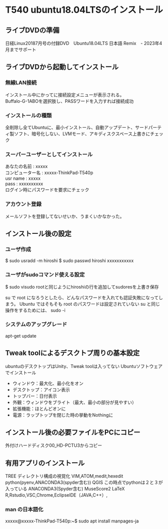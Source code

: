 # T540 ubuntu18.04LTSのインストール  
## ライブDVDの準備  
日経Linux20187月号の付録DVD　Ubuntu18.04LTS 日本語 Remix　- 2023年4月までサポート  
## ライブDVDから起動してインストール  
### 無線LAN接続  
  インストール中にかってに接続設定メニューが表示される。  
  Buffalo-G-1ABOを選択肢し、PASSワードを入力すれば接続成功  
### インストールの種類  
  全削除し全てUbuntuに、最小インストール、自動アップデート、サードパーティ製ソフト、暗号化しない、LVMモード、アキディスクスペース上書きにチェック
  
### スーパーユーザーとしてインストール  
  あなたの名前 : xxxxx  
  コンピューター名 : xxxxx-ThinkPad-T540p  
  usr name : xxxxx  
  pass : xxxxxxxxxx  
  ログイン時にパスワードを要求にチェック  
### アカウント登録
  メールソフトを登録してないせいか、うまくいかなかった。
## インストール後の設定
### ユーザ作成
 $ sudo usradd -m hiroshi
 $ sudo passwd hiroshi
     xxxxxxxxxxx
### ユーザがsudoコマンド使える設定
 $ sudo visudo
  rootと同じようにhiroshiの行を追加してsudoresを上書き保存

  su で root になろうとしたら、どんなパスワードを入れても認証失敗になってしまう。
  Ubuntu ではそもそも root のパスワードは設定されていない
  su と同じ操作をするためには、
  sudo -i
### システムのアップグレード
apt-get update
## Tweak toolによるデスクトプ周りの基本設定
ubuntuのデスクトップはUnity、Tweak toolは入ってない
Ubuntuソフトウェアでインストール

* ウィンドウ：最大化、最小化をオン
* デスクトップ：アイコン表示
* トップバー：日付表示
* 外観：ウィンドウをブライト（最大、最小の部分が見やすい）
* 拡張機能：ほとんどオンに
* 電源：ラップトップを閉じた時の挙動をNothingに

## インストール後の必要ファイルをPCにコピー
外付けハードディスク00_HD-PCTU3からコピー

## 有用アプリのインストール
TREE ディレクトリ構成の視覚化
VIM,ATOM,medit,hexedit
python(pyenv,ANACONDA3(spyder含む))
QGIS
この時点でpythonは２と３が入っている
ANACONDA3(Spyder含む)
MuseScore2
LaTeX
R,Rstudio,VSC,Chrome,EclipseIDE（JAVA,C++）,

### man の日本語化
xxxxx@xxxxx-ThinkPad-T540p:~$ sudo apt install manpages-ja
